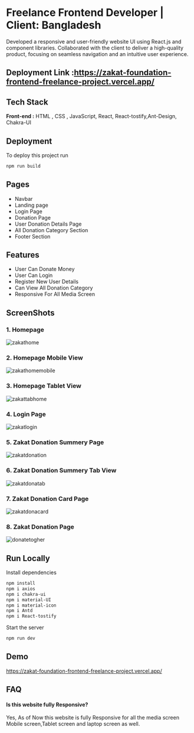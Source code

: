# Freelance Frontend Developer | Client: Bangladesh
Developed a responsive and user-friendly website UI using React.js and component libraries. Collaborated with the client
to deliver a high-quality product, focusing on seamless navigation and an intuitive user experience.

## Deployment Link :https://zakat-foundation-frontend-freelance-project.vercel.app/

## Tech Stack

**Front-end :** HTML , CSS , JavaScript, React, React-tostify,Ant-Design, Chakra-UI


## Deployment

To deploy this project run

```bash
npm run build

```
## Pages

- Navbar
- Landing page
- Login Page
- Donation Page
- User Donation Details Page
- All Donation Category Section
- Footer Section



## Features
- User Can Donate Money
- User Can Login
- Register New User Details
- Can View All Donation Category
- Responsive For All Media Screen

## ScreenShots
### 1. Homepage
![zakathome](https://github.com/suhail3535/zakat-foundation-frontend-freelance-project/assets/112754439/fd67bdba-dfe7-4145-823d-8f155080e3ac)


### 2. Homepage Mobile View
![zakathomemobile](https://github.com/suhail3535/zakat-foundation-frontend-freelance-project/assets/112754439/1bd81331-5460-4493-b4c6-0408a42f105e)

### 3. Homepage Tablet View

![zakattabhome](https://github.com/suhail3535/zakat-foundation-frontend-freelance-project/assets/112754439/a354ad02-1414-4997-9f60-0ad9d1c7ed3e)

### 4. Login Page
![zakatlogin](https://github.com/suhail3535/zakat-foundation-frontend-freelance-project/assets/112754439/832c68f8-6108-486e-be2d-979cda977215)

### 5. Zakat Donation Summery Page
![zakatdonation](https://github.com/suhail3535/zakat-foundation-frontend-freelance-project/assets/112754439/56bb12b3-300d-44af-abe7-c6a3a68cf78b)
### 6. Zakat Donation Summery Tab View

![zakatdonatab](https://github.com/suhail3535/zakat-foundation-frontend-freelance-project/assets/112754439/74674fba-1356-4463-9b0b-53d4523432b9)
### 7. Zakat Donation Card Page
![zakatdonacard](https://github.com/suhail3535/zakat-foundation-frontend-freelance-project/assets/112754439/4e94563c-b78f-47e5-a26f-9f4136d514d4)
### 8. Zakat Donation  Page

![donatetogher](https://github.com/suhail3535/zakat-foundation-frontend-freelance-project/assets/112754439/dc124be4-0884-49e6-8b2e-e068792e7e0a)

## Run Locally
Install dependencies

```bash
npm install
npm i axios
npm i chakra-ui
npm i material-UI
npm i material-icon
npm i Antd
npm i React-tostify
```

Start the server

```bash
npm run dev
```


## Demo
https://zakat-foundation-frontend-freelance-project.vercel.app/

## FAQ

#### Is this website fully Responsive?

Yes, As of Now this website is fully Responsive for all the media screen Mobile screen,Tablet screen and laptop screen
as well.

